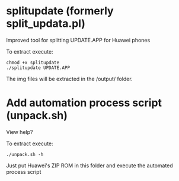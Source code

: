 splitupdate (formerly split_updata.pl)
===============

Improved tool for splitting UPDATE.APP for Huawei phones

To extract execute:
```
chmod +x splitupdate
./splitupdate UPDATE.APP
```

The img files will be extracted in the /output/ folder.


Add automation process script (unpack.sh)
===============

View help?

To extract execute:
```
./unpack.sh -h
```

Just put Huawei's ZIP ROM in this folder and execute the automated process script


